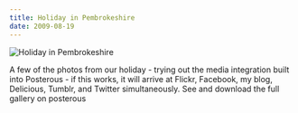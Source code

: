 ```yaml
---
title: Holiday in Pembrokeshire
date: 2009-08-19
---
```


![Holiday in Pembrokeshire](https://source.unsplash.com/npxXWgQ33ZQ/1600x900)

A few of the photos from our holiday - trying out the media integration built into Posterous - if this works, it will arrive at Flickr, Facebook, my blog, Delicious, Tumblr, and Twitter simultaneously. See and download the full gallery on posterous
